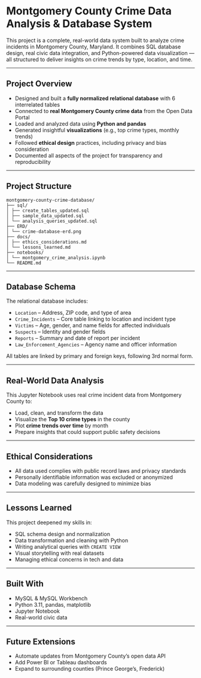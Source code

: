 # Montgomery County Crime Data Analysis & Database System

This project is a complete, real-world data system built to analyze crime incidents in Montgomery County, Maryland. It combines SQL database design, real civic data integration, and Python-powered data visualization — all structured to deliver insights on crime trends by type, location, and time.

---

## Project Overview

- Designed and built a **fully normalized relational database** with 6 interrelated tables
- Connected to **real Montgomery County crime data** from the Open Data Portal
- Loaded and analyzed data using **Python and pandas**
- Generated insightful **visualizations** (e.g., top crime types, monthly trends)
- Followed **ethical design** practices, including privacy and bias consideration
- Documented all aspects of the project for transparency and reproducibility

---

## Project Structure

```
montgomery-county-crime-database/
├── sql/
│ ├── create_tables_updated.sql
│ ├── sample_data_updated.sql
│ └── analysis_queries_updated.sql
├── ERD/
│ └── crime-database-erd.png
├── docs/
│ ├── ethics_considerations.md
│ └── lessons_learned.md
├── notebooks/
│ └── montgomery_crime_analysis.ipynb
└── README.md
```

---

## Database Schema

The relational database includes:

- `Location` – Address, ZIP code, and type of area  
- `Crime_Incidents` – Core table linking to location and incident type  
- `Victims` – Age, gender, and name fields for affected individuals  
- `Suspects` – Identity and gender fields  
- `Reports` – Summary and date of report per incident  
- `Law_Enforcement_Agencies` – Agency name and officer information

All tables are linked by primary and foreign keys, following 3rd normal form.

---

## Real-World Data Analysis


This Jupyter Notebook uses real crime incident data from Montgomery County to:

- Load, clean, and transform the data
- Visualize the **Top 10 crime types** in the county
- Plot **crime trends over time** by month
- Prepare insights that could support public safety decisions

---

## Ethical Considerations

- All data used complies with public record laws and privacy standards
- Personally identifiable information was excluded or anonymized
- Data modeling was carefully designed to minimize bias

---

## Lessons Learned

This project deepened my skills in:
- SQL schema design and normalization
- Data transformation and cleaning with Python
- Writing analytical queries with `CREATE VIEW`
- Visual storytelling with real datasets
- Managing ethical concerns in tech and data


---

## Built With

- MySQL & MySQL Workbench
- Python 3.11, pandas, matplotlib
- Jupyter Notebook
- Real-world civic data

---

## Future Extensions

- Automate updates from Montgomery County’s open data API
- Add Power BI or Tableau dashboards
- Expand to surrounding counties (Prince George’s, Frederick)

